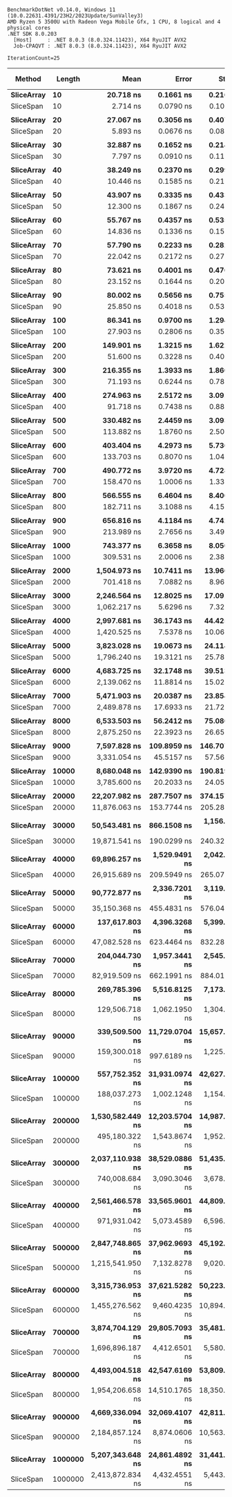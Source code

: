 ```

BenchmarkDotNet v0.14.0, Windows 11 (10.0.22631.4391/23H2/2023Update/SunValley3)
AMD Ryzen 5 3500U with Radeon Vega Mobile Gfx, 1 CPU, 8 logical and 4 physical cores
.NET SDK 8.0.203
  [Host]     : .NET 8.0.3 (8.0.324.11423), X64 RyuJIT AVX2
  Job-CPAQVT : .NET 8.0.3 (8.0.324.11423), X64 RyuJIT AVX2

IterationCount=25  

```
| Method     | Length  | Mean             | Error          | StdDev         | Ratio    | RatioSD | Gen0    | Gen1    | Gen2    | Allocated | Alloc Ratio |
|----------- |-------- |-----------------:|---------------:|---------------:|---------:|--------:|--------:|--------:|--------:|----------:|------------:|
| **SliceArray** | **10**      |        **20.718 ns** |      **0.1661 ns** |      **0.2160 ns** | **baseline** |        **** |  **0.0306** |       **-** |       **-** |      **64 B** |            **** |
| SliceSpan  | 10      |         2.714 ns |      0.0790 ns |      0.1028 ns |     -87% |    3.8% |       - |       - |       - |         - |       -100% |
|            |         |                  |                |                |          |         |         |         |         |           |             |
| **SliceArray** | **20**      |        **27.067 ns** |      **0.3056 ns** |      **0.4079 ns** | **baseline** |        **** |  **0.0497** |       **-** |       **-** |     **104 B** |            **** |
| SliceSpan  | 20      |         5.893 ns |      0.0676 ns |      0.0855 ns |     -78% |    2.0% |       - |       - |       - |         - |       -100% |
|            |         |                  |                |                |          |         |         |         |         |           |             |
| **SliceArray** | **30**      |        **32.887 ns** |      **0.1652 ns** |      **0.2148 ns** | **baseline** |        **** |  **0.0688** |       **-** |       **-** |     **144 B** |            **** |
| SliceSpan  | 30      |         7.797 ns |      0.0910 ns |      0.1150 ns |     -76% |    1.6% |       - |       - |       - |         - |       -100% |
|            |         |                  |                |                |          |         |         |         |         |           |             |
| **SliceArray** | **40**      |        **38.249 ns** |      **0.2370 ns** |      **0.2997 ns** | **baseline** |        **** |  **0.0880** |       **-** |       **-** |     **184 B** |            **** |
| SliceSpan  | 40      |        10.446 ns |      0.1585 ns |      0.2116 ns |     -73% |    2.1% |       - |       - |       - |         - |       -100% |
|            |         |                  |                |                |          |         |         |         |         |           |             |
| **SliceArray** | **50**      |        **43.907 ns** |      **0.3335 ns** |      **0.4337 ns** | **baseline** |        **** |  **0.1071** |       **-** |       **-** |     **224 B** |            **** |
| SliceSpan  | 50      |        12.300 ns |      0.1867 ns |      0.2428 ns |     -72% |    2.2% |       - |       - |       - |         - |       -100% |
|            |         |                  |                |                |          |         |         |         |         |           |             |
| **SliceArray** | **60**      |        **55.767 ns** |      **0.4357 ns** |      **0.5351 ns** | **baseline** |        **** |  **0.1262** |       **-** |       **-** |     **264 B** |            **** |
| SliceSpan  | 60      |        14.836 ns |      0.1336 ns |      0.1538 ns |     -73% |    1.4% |       - |       - |       - |         - |       -100% |
|            |         |                  |                |                |          |         |         |         |         |           |             |
| **SliceArray** | **70**      |        **57.790 ns** |      **0.2233 ns** |      **0.2824 ns** | **baseline** |        **** |  **0.1453** |       **-** |       **-** |     **304 B** |            **** |
| SliceSpan  | 70      |        22.042 ns |      0.2172 ns |      0.2746 ns |     -62% |    1.3% |       - |       - |       - |         - |       -100% |
|            |         |                  |                |                |          |         |         |         |         |           |             |
| **SliceArray** | **80**      |        **73.621 ns** |      **0.4001 ns** |      **0.4763 ns** | **baseline** |        **** |  **0.1644** |       **-** |       **-** |     **344 B** |            **** |
| SliceSpan  | 80      |        23.152 ns |      0.1644 ns |      0.2019 ns |     -69% |    1.1% |       - |       - |       - |         - |       -100% |
|            |         |                  |                |                |          |         |         |         |         |           |             |
| **SliceArray** | **90**      |        **80.002 ns** |      **0.5656 ns** |      **0.7550 ns** | **baseline** |        **** |  **0.1836** |       **-** |       **-** |     **384 B** |            **** |
| SliceSpan  | 90      |        25.850 ns |      0.4018 ns |      0.5363 ns |     -68% |    2.2% |       - |       - |       - |         - |       -100% |
|            |         |                  |                |                |          |         |         |         |         |           |             |
| **SliceArray** | **100**     |        **86.341 ns** |      **0.9700 ns** |      **1.2949 ns** | **baseline** |        **** |  **0.2027** |       **-** |       **-** |     **424 B** |            **** |
| SliceSpan  | 100     |        27.903 ns |      0.2806 ns |      0.3549 ns |     -68% |    1.9% |       - |       - |       - |         - |       -100% |
|            |         |                  |                |                |          |         |         |         |         |           |             |
| **SliceArray** | **200**     |       **149.901 ns** |      **1.3215 ns** |      **1.6229 ns** | **baseline** |        **** |  **0.3939** |       **-** |       **-** |     **824 B** |            **** |
| SliceSpan  | 200     |        51.600 ns |      0.3228 ns |      0.4083 ns |     -66% |    1.3% |       - |       - |       - |         - |       -100% |
|            |         |                  |                |                |          |         |         |         |         |           |             |
| **SliceArray** | **300**     |       **216.355 ns** |      **1.3933 ns** |      **1.8600 ns** | **baseline** |        **** |  **0.5851** |       **-** |       **-** |    **1224 B** |            **** |
| SliceSpan  | 300     |        71.193 ns |      0.6244 ns |      0.7897 ns |     -67% |    1.4% |       - |       - |       - |         - |       -100% |
|            |         |                  |                |                |          |         |         |         |         |           |             |
| **SliceArray** | **400**     |       **274.963 ns** |      **2.5172 ns** |      **3.0913 ns** | **baseline** |        **** |  **0.7763** |       **-** |       **-** |    **1624 B** |            **** |
| SliceSpan  | 400     |        91.718 ns |      0.7438 ns |      0.8854 ns |     -67% |    1.4% |       - |       - |       - |         - |       -100% |
|            |         |                  |                |                |          |         |         |         |         |           |             |
| **SliceArray** | **500**     |       **330.482 ns** |      **2.4459 ns** |      **3.0933 ns** | **baseline** |        **** |  **0.9670** |       **-** |       **-** |    **2024 B** |            **** |
| SliceSpan  | 500     |       113.882 ns |      1.8760 ns |      2.5044 ns |     -66% |    2.3% |       - |       - |       - |         - |       -100% |
|            |         |                  |                |                |          |         |         |         |         |           |             |
| **SliceArray** | **600**     |       **403.404 ns** |      **4.2973 ns** |      **5.7367 ns** | **baseline** |        **** |  **1.1587** |       **-** |       **-** |    **2424 B** |            **** |
| SliceSpan  | 600     |       133.703 ns |      0.8070 ns |      1.0493 ns |     -67% |    1.6% |       - |       - |       - |         - |       -100% |
|            |         |                  |                |                |          |         |         |         |         |           |             |
| **SliceArray** | **700**     |       **490.772 ns** |      **3.9720 ns** |      **4.7284 ns** | **baseline** |        **** |  **1.3494** |       **-** |       **-** |    **2824 B** |            **** |
| SliceSpan  | 700     |       158.470 ns |      1.0006 ns |      1.3358 ns |     -68% |    1.3% |       - |       - |       - |         - |       -100% |
|            |         |                  |                |                |          |         |         |         |         |           |             |
| **SliceArray** | **800**     |       **566.555 ns** |      **6.4604 ns** |      **8.4003 ns** | **baseline** |        **** |  **1.5402** |       **-** |       **-** |    **3224 B** |            **** |
| SliceSpan  | 800     |       182.711 ns |      3.1088 ns |      4.1501 ns |     -68% |    2.7% |       - |       - |       - |         - |       -100% |
|            |         |                  |                |                |          |         |         |         |         |           |             |
| **SliceArray** | **900**     |       **656.816 ns** |      **4.1184 ns** |      **4.7428 ns** | **baseline** |        **** |  **1.7328** |       **-** |       **-** |    **3624 B** |            **** |
| SliceSpan  | 900     |       213.989 ns |      2.7656 ns |      3.4976 ns |     -67% |    1.7% |       - |       - |       - |         - |       -100% |
|            |         |                  |                |                |          |         |         |         |         |           |             |
| **SliceArray** | **1000**    |       **743.377 ns** |      **6.3658 ns** |      **8.0507 ns** | **baseline** |        **** |  **1.9226** |       **-** |       **-** |    **4024 B** |            **** |
| SliceSpan  | 1000    |       309.531 ns |      2.0006 ns |      2.3816 ns |     -58% |    1.3% |       - |       - |       - |         - |       -100% |
|            |         |                  |                |                |          |         |         |         |         |           |             |
| **SliceArray** | **2000**    |     **1,504.973 ns** |     **10.7411 ns** |     **13.9664 ns** | **baseline** |        **** |  **3.8300** |       **-** |       **-** |    **8024 B** |            **** |
| SliceSpan  | 2000    |       701.418 ns |      7.0882 ns |      8.9643 ns |     -53% |    1.5% |       - |       - |       - |         - |       -100% |
|            |         |                  |                |                |          |         |         |         |         |           |             |
| **SliceArray** | **3000**    |     **2,246.564 ns** |     **12.8025 ns** |     **17.0910 ns** | **baseline** |        **** |  **5.7106** |       **-** |       **-** |   **12024 B** |            **** |
| SliceSpan  | 3000    |     1,062.217 ns |      5.6296 ns |      7.3200 ns |     -53% |    1.0% |       - |       - |       - |         - |       -100% |
|            |         |                  |                |                |          |         |         |         |         |           |             |
| **SliceArray** | **4000**    |     **2,997.681 ns** |     **36.1743 ns** |     **44.4253 ns** | **baseline** |        **** |  **7.6332** |       **-** |       **-** |   **16024 B** |            **** |
| SliceSpan  | 4000    |     1,420.525 ns |      7.5378 ns |     10.0628 ns |     -53% |    1.6% |       - |       - |       - |         - |       -100% |
|            |         |                  |                |                |          |         |         |         |         |           |             |
| **SliceArray** | **5000**    |     **3,823.028 ns** |     **19.0673 ns** |     **24.1140 ns** | **baseline** |        **** |  **9.5215** |       **-** |       **-** |   **20024 B** |            **** |
| SliceSpan  | 5000    |     1,796.240 ns |     19.3121 ns |     25.7811 ns |     -53% |    1.5% |       - |       - |       - |         - |       -100% |
|            |         |                  |                |                |          |         |         |         |         |           |             |
| **SliceArray** | **6000**    |     **4,683.725 ns** |     **32.1748 ns** |     **39.5135 ns** | **baseline** |        **** | **11.3602** |       **-** |       **-** |   **24024 B** |            **** |
| SliceSpan  | 6000    |     2,139.062 ns |     11.8814 ns |     15.0262 ns |     -54% |    1.1% |       - |       - |       - |         - |       -100% |
|            |         |                  |                |                |          |         |         |         |         |           |             |
| **SliceArray** | **7000**    |     **5,471.903 ns** |     **20.0387 ns** |     **23.8547 ns** | **baseline** |        **** | **13.3286** |       **-** |       **-** |   **28024 B** |            **** |
| SliceSpan  | 7000    |     2,489.878 ns |     17.6933 ns |     21.7289 ns |     -54% |    1.0% |       - |       - |       - |         - |       -100% |
|            |         |                  |                |                |          |         |         |         |         |           |             |
| **SliceArray** | **8000**    |     **6,533.503 ns** |     **56.2412 ns** |     **75.0805 ns** | **baseline** |        **** | **15.1443** |       **-** |       **-** |   **32024 B** |            **** |
| SliceSpan  | 8000    |     2,875.250 ns |     22.3923 ns |     26.6565 ns |     -56% |    1.5% |       - |       - |       - |         - |       -100% |
|            |         |                  |                |                |          |         |         |         |         |           |             |
| **SliceArray** | **9000**    |     **7,597.828 ns** |    **109.8959 ns** |    **146.7079 ns** | **baseline** |        **** | **16.9449** |       **-** |       **-** |   **36024 B** |            **** |
| SliceSpan  | 9000    |     3,331.054 ns |     45.5157 ns |     57.5628 ns |     -56% |    2.6% |       - |       - |       - |         - |       -100% |
|            |         |                  |                |                |          |         |         |         |         |           |             |
| **SliceArray** | **10000**   |     **8,680.048 ns** |    **142.9390 ns** |    **190.8195 ns** | **baseline** |        **** | **18.8599** |       **-** |       **-** |   **40024 B** |            **** |
| SliceSpan  | 10000   |     3,785.600 ns |     20.2033 ns |     24.0506 ns |     -56% |    2.3% |       - |       - |       - |         - |       -100% |
|            |         |                  |                |                |          |         |         |         |         |           |             |
| **SliceArray** | **20000**   |    **22,207.982 ns** |    **287.7507 ns** |    **374.1572 ns** | **baseline** |        **** | **37.0178** |       **-** |       **-** |   **80024 B** |            **** |
| SliceSpan  | 20000   |    11,876.063 ns |    153.7744 ns |    205.2844 ns |     -47% |    2.4% |       - |       - |       - |         - |       -100% |
|            |         |                  |                |                |          |         |         |         |         |           |             |
| **SliceArray** | **30000**   |    **50,543.481 ns** |    **866.1508 ns** |  **1,156.2865 ns** | **baseline** |        **** |  **6.7139** |  **6.7139** |  **6.7139** |  **120016 B** |            **** |
| SliceSpan  | 30000   |    19,871.541 ns |    190.0299 ns |    240.3270 ns |     -61% |    2.5% |       - |       - |       - |         - |       -100% |
|            |         |                  |                |                |          |         |         |         |         |           |             |
| **SliceArray** | **40000**   |    **69,896.257 ns** |  **1,529.9491 ns** |  **2,042.4383 ns** | **baseline** |        **** |  **7.3242** |  **7.3242** |  **7.3242** |  **160017 B** |            **** |
| SliceSpan  | 40000   |    26,915.689 ns |    209.5949 ns |    265.0704 ns |     -61% |    3.0% |       - |       - |       - |         - |       -100% |
|            |         |                  |                |                |          |         |         |         |         |           |             |
| **SliceArray** | **50000**   |    **90,772.877 ns** |  **2,336.7201 ns** |  **3,119.4545 ns** | **baseline** |        **** |  **7.8125** |  **7.8125** |  **7.8125** |  **200017 B** |            **** |
| SliceSpan  | 50000   |    35,150.368 ns |    455.4831 ns |    576.0404 ns |     -61% |    3.7% |       - |       - |       - |         - |       -100% |
|            |         |                  |                |                |          |         |         |         |         |           |             |
| **SliceArray** | **60000**   |   **137,617.803 ns** |  **4,396.3268 ns** |  **5,399.0846 ns** | **baseline** |        **** |  **9.5215** |  **9.5215** |  **9.5215** |  **240021 B** |            **** |
| SliceSpan  | 60000   |    47,082.528 ns |    623.4464 ns |    832.2831 ns |     -66% |    4.1% |       - |       - |       - |         - |       -100% |
|            |         |                  |                |                |          |         |         |         |         |           |             |
| **SliceArray** | **70000**   |   **204,044.730 ns** |  **1,957.3441 ns** |  **2,545.1005 ns** | **baseline** |        **** | **10.4980** | **10.4980** | **10.4980** |  **280023 B** |            **** |
| SliceSpan  | 70000   |    82,919.509 ns |    662.1991 ns |    884.0168 ns |     -59% |    1.6% |       - |       - |       - |         - |       -100% |
|            |         |                  |                |                |          |         |         |         |         |           |             |
| **SliceArray** | **80000**   |   **269,785.396 ns** |  **5,516.8125 ns** |  **7,173.4151 ns** | **baseline** |        **** | **10.7422** | **10.7422** | **10.7422** |  **320022 B** |            **** |
| SliceSpan  | 80000   |   129,506.718 ns |  1,062.1950 ns |  1,304.4710 ns |     -52% |    2.7% |       - |       - |       - |         - |       -100% |
|            |         |                  |                |                |          |         |         |         |         |           |             |
| **SliceArray** | **90000**   |   **339,509.500 ns** | **11,729.0704 ns** | **15,657.9734 ns** | **baseline** |        **** | **11.2305** | **11.2305** | **11.2305** |  **360022 B** |            **** |
| SliceSpan  | 90000   |   159,300.018 ns |    997.6189 ns |  1,225.1657 ns |     -53% |    4.5% |       - |       - |       - |         - |       -100% |
|            |         |                  |                |                |          |         |         |         |         |           |             |
| **SliceArray** | **100000**  |   **557,752.352 ns** | **31,931.0974 ns** | **42,627.1015 ns** | **baseline** |        **** | **12.6953** | **12.6953** | **12.6953** |  **400025 B** |            **** |
| SliceSpan  | 100000  |   188,037.273 ns |  1,002.1248 ns |  1,154.0484 ns |     -66% |    8.4% |       - |       - |       - |         - |       -100% |
|            |         |                  |                |                |          |         |         |         |         |           |             |
| **SliceArray** | **200000**  | **1,530,582.449 ns** | **12,203.5704 ns** | **14,987.0818 ns** | **baseline** |        **** | **15.6250** | **15.6250** | **15.6250** |  **800030 B** |            **** |
| SliceSpan  | 200000  |   495,180.322 ns |  1,543.8674 ns |  1,952.4981 ns |     -68% |    1.0% |       - |       - |       - |         - |       -100% |
|            |         |                  |                |                |          |         |         |         |         |           |             |
| **SliceArray** | **300000**  | **2,037,110.938 ns** | **38,529.0886 ns** | **51,435.2310 ns** | **baseline** |        **** | **15.6250** | **15.6250** | **15.6250** | **1200031 B** |            **** |
| SliceSpan  | 300000  |   740,008.684 ns |  3,090.3046 ns |  3,678.7881 ns |     -64% |    2.5% |       - |       - |       - |         - |       -100% |
|            |         |                  |                |                |          |         |         |         |         |           |             |
| **SliceArray** | **400000**  | **2,561,466.578 ns** | **33,565.9601 ns** | **44,809.5964 ns** | **baseline** |        **** | **15.6250** | **15.6250** | **15.6250** | **1600031 B** |            **** |
| SliceSpan  | 400000  |   971,931.042 ns |  5,073.4589 ns |  6,596.9303 ns |     -62% |    1.8% |       - |       - |       - |         - |       -100% |
|            |         |                  |                |                |          |         |         |         |         |           |             |
| **SliceArray** | **500000**  | **2,847,748.865 ns** | **37,962.9693 ns** | **45,192.2185 ns** | **baseline** |        **** | **15.6250** | **15.6250** | **15.6250** | **2000031 B** |            **** |
| SliceSpan  | 500000  | 1,215,541.950 ns |  7,132.8278 ns |  9,020.7440 ns |     -57% |    1.7% |       - |       - |       - |       1 B |     -100.0% |
|            |         |                  |                |                |          |         |         |         |         |           |             |
| **SliceArray** | **600000**  | **3,315,736.953 ns** | **37,621.5282 ns** | **50,223.6638 ns** | **baseline** |        **** | **15.6250** | **15.6250** | **15.6250** | **2400032 B** |            **** |
| SliceSpan  | 600000  | 1,455,276.562 ns |  9,460.4235 ns | 10,894.6378 ns |     -56% |    1.7% |       - |       - |       - |       1 B |     -100.0% |
|            |         |                  |                |                |          |         |         |         |         |           |             |
| **SliceArray** | **700000**  | **3,874,704.129 ns** | **29,805.7093 ns** | **35,481.5798 ns** | **baseline** |        **** | **15.6250** | **15.6250** | **15.6250** | **2800032 B** |            **** |
| SliceSpan  | 700000  | 1,696,896.187 ns |  4,412.6501 ns |  5,580.5900 ns |     -56% |    0.9% |       - |       - |       - |       1 B |     -100.0% |
|            |         |                  |                |                |          |         |         |         |         |           |             |
| **SliceArray** | **800000**  | **4,493,004.518 ns** | **42,547.6169 ns** | **53,809.1168 ns** | **baseline** |        **** | **15.6250** | **15.6250** | **15.6250** | **3200032 B** |            **** |
| SliceSpan  | 800000  | 1,954,206.658 ns | 14,510.1765 ns | 18,350.7289 ns |     -56% |    1.5% |       - |       - |       - |       1 B |     -100.0% |
|            |         |                  |                |                |          |         |         |         |         |           |             |
| **SliceArray** | **900000**  | **4,669,336.094 ns** | **32,069.4107 ns** | **42,811.7458 ns** | **baseline** |        **** | **15.6250** | **15.6250** | **15.6250** | **3600032 B** |            **** |
| SliceSpan  | 900000  | 2,184,857.124 ns |  8,874.0606 ns | 10,563.9389 ns |     -53% |    1.0% |       - |       - |       - |       2 B |     -100.0% |
|            |         |                  |                |                |          |         |         |         |         |           |             |
| **SliceArray** | **1000000** | **5,207,343.648 ns** | **24,861.4892 ns** | **31,441.8263 ns** | **baseline** |        **** | **15.6250** | **15.6250** | **15.6250** | **4000032 B** |            **** |
| SliceSpan  | 1000000 | 2,413,872.834 ns |  4,432.4551 ns |  5,443.4534 ns |     -54% |    0.6% |       - |       - |       - |         - |       -100% |
